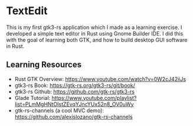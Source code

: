# TextEdit

This is my first gtk3-rs application which I made as a learning exercise.
I developed a simple text editor in Rust using Gnome Builder IDE.
I did this with the goal of learning both GTK, and how to build desktop
GUI software in Rust.

## Learning Resources

- Rust GTK Overview: https://www.youtube.com/watch?v=0W2cJ42iiJs
- gtk3-rs Book: https://gtk-rs.org/gtk3-rs/git/book/
- gtk3-rs Github: https://github.com/gtk-rs/gtk3-rs
- Glade Tutorial: https://www.youtube.com/playlist?list=PLmMgHNtOIstZEvqYJncYUx52n8_OV0uWy
- gtk-rs-channels (a cool MVC demo): https://github.com/alexislozano/gtk-rs-channels
